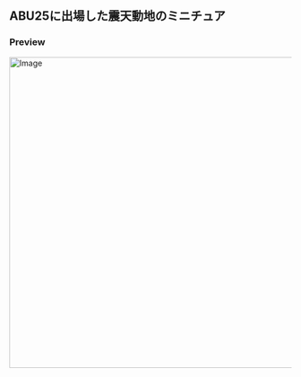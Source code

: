 ## ABU25に出場した震天動地のミニチュア

### Preview
<img width="515" height="554" alt="Image" src="https://github.com/user-attachments/assets/94306627-abe8-4f9c-af5d-99032981c9db" />
